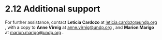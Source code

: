 # 2.12 Additional support

For further assistance, contact **Leticia Cardozo** at leticia.cardozo@undp.org , with a copy to **Anne Virnig** at anne.virnig@undp.org , and **Marion Marigo** at marion.marigo@undp.org .